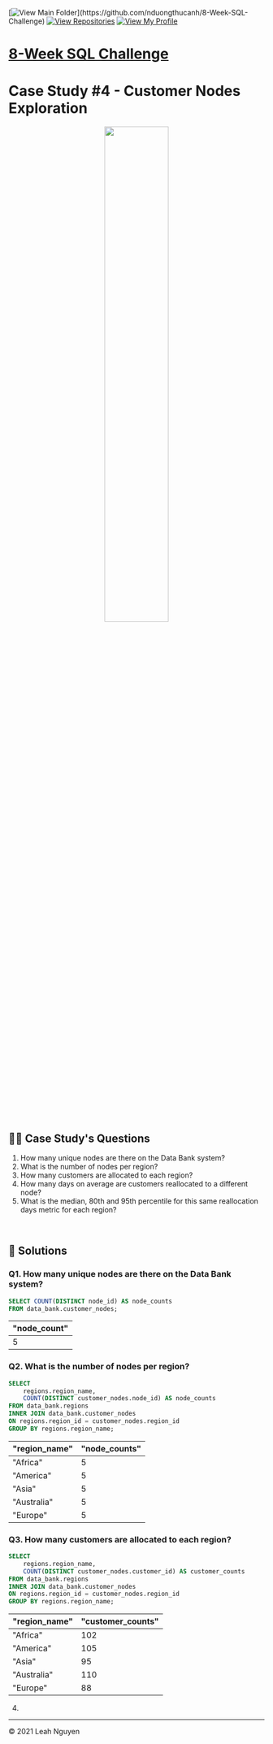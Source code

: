 [![View Main Folder](https://img.shields.io/badge/View-Main_Folder-971901?)](https://github.com/nduongthucanh/8-Week-SQL-Challenge)
[![View Repositories](https://img.shields.io/badge/View-My_Repositories-blue?logo=GitHub)](https://github.com/nduongthucanh?tab=repositories)
[![View My Profile](https://img.shields.io/badge/View-My_Profile-green?logo=GitHub)](https://github.com/nduongthucanh)

# [8-Week SQL Challenge](https://github.com/nduongthucanh/8-Week-SQL-Challenge)

# Case Study #4 - Customer Nodes Exploration
<p align="center">
<img src="https://github.com/nduongthucanh/8-Week-SQL-Challenge/blob/main/IMG/org-4.png" width=50% height=50%>


## 🧙‍♂️ Case Study's Questions

1. How many unique nodes are there on the Data Bank system?
2. What is the number of nodes per region?
3. How many customers are allocated to each region?
4. How many days on average are customers reallocated to a different node?
5. What is the median, 80th and 95th percentile for this same reallocation days metric for each region?

 <br /> 

## 🚀 Solutions

### **Q1. How many unique nodes are there on the Data Bank system?**

```sql
SELECT COUNT(DISTINCT node_id) AS node_counts
FROM data_bank.customer_nodes;
```

| "node_count" |
|--------------|
| 5            |

### **Q2. What is the number of nodes per region?**

```sql
SELECT
	regions.region_name,
	COUNT(DISTINCT customer_nodes.node_id) AS node_counts
FROM data_bank.regions
INNER JOIN data_bank.customer_nodes
ON regions.region_id = customer_nodes.region_id
GROUP BY regions.region_name;
```

| "region_name" | "node_counts" |
|---------------|---------------|
| "Africa"      | 5             |
| "America"     | 5             |
| "Asia"        | 5             |
| "Australia"   | 5             |
| "Europe"      | 5             |

### **Q3. How many customers are allocated to each region?**

```sql
SELECT
	regions.region_name,
	COUNT(DISTINCT customer_nodes.customer_id) AS customer_counts
FROM data_bank.regions
INNER JOIN data_bank.customer_nodes
ON regions.region_id = customer_nodes.region_id
GROUP BY regions.region_name;
```

| "region_name" | "customer_counts" |
|---------------|-------------------|
| "Africa"      | 102               |
| "America"     | 105               |
| "Asia"        | 95                |
| "Australia"   | 110               |
| "Europe"      | 88                |


4.

---
<p>&copy; 2021 Leah Nguyen</p>


